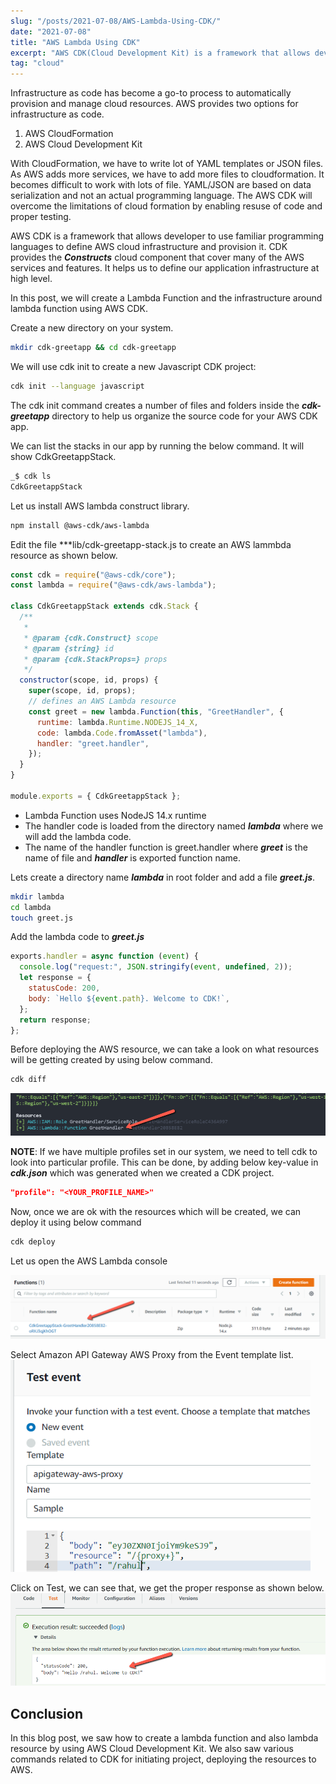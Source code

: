 ```yaml
---
slug: "/posts/2021-07-08/AWS-Lambda-Using-CDK/"
date: "2021-07-08"
title: "AWS Lambda Using CDK"
excerpt: "AWS CDK(Cloud Development Kit) is a framework that allows developer to use familiar programming languages to define AWS cloud infrastructure and provision it."
tag: "cloud"
---
```


Infrastructure as code has become a go-to process to automatically provision and manage cloud resources. AWS provides two options for infrastructure as code.

1. AWS CloudFormation
2. AWS Cloud Development Kit

With CloudFormation, we have to write lot of YAML templates or JSON files. As AWS adds more services, we have to add more files to cloudformation. It becomes difficult to work with lots of file. YAML/JSON are based on data serialization and not an actual programming language. The AWS CDK will overcome the limitations of cloud formation by enabling resuse of code and proper testing.

AWS CDK is a framework that allows developer to use familiar programming languages to define AWS cloud infrastructure and provision it. CDK provides the **_Constructs_** cloud component that cover many of the AWS services and features. It helps us to define our application infrastructure at high level.

In this post, we will create a Lambda Function and the infrastructure around lambda function using AWS CDK.

Create a new directory on your system.

```sh
mkdir cdk-greetapp && cd cdk-greetapp
```

We will use cdk init to create a new Javascript CDK project:

```sh
cdk init --language javascript
```

The cdk init command creates a number of files and folders inside the **_cdk-greetapp_** directory to help us organize the source code for your AWS CDK app.

We can list the stacks in our app by running the below command. It will show CdkGreetappStack.

```sh
_$ cdk ls
CdkGreetappStack
```

Let us install AWS lambda construct library.

```sh
npm install @aws-cdk/aws-lambda
```

Edit the file \*\*\*lib/cdk-greetapp-stack.js to create an AWS lammbda resource as shown below.

```javascript
const cdk = require("@aws-cdk/core");
const lambda = require("@aws-cdk/aws-lambda");

class CdkGreetappStack extends cdk.Stack {
  /**
   *
   * @param {cdk.Construct} scope
   * @param {string} id
   * @param {cdk.StackProps=} props
   */
  constructor(scope, id, props) {
    super(scope, id, props);
    // defines an AWS Lambda resource
    const greet = new lambda.Function(this, "GreetHandler", {
      runtime: lambda.Runtime.NODEJS_14_X,
      code: lambda.Code.fromAsset("lambda"),
      handler: "greet.handler",
    });
  }
}

module.exports = { CdkGreetappStack };
```

- Lambda Function uses NodeJS 14.x runtime
- The handler code is loaded from the directory named **_lambda_** where we will add the lambda code.
- The name of the handler function is greet.handler where **_greet_** is the name of file and **_handler_** is exported function name.

Lets create a directory name **_lambda_** in root folder and add a file **_greet.js_**.

```sh
mkdir lambda
cd lambda
touch greet.js
```

Add the lambda code to **_greet.js_**

```javascript
exports.handler = async function (event) {
  console.log("request:", JSON.stringify(event, undefined, 2));
  let response = {
    statusCode: 200,
    body: `Hello ${event.path}. Welcome to CDK!`,
  };
  return response;
};
```

Before deploying the AWS resource, we can take a look on what resources will be getting created by using below command.

```sh
cdk diff
```

![resource-created](./resource-created.png)

**NOTE**: If we have multiple profiles set in our system, we need to tell cdk to look into particular profile. This can be done, by adding below key-value in **_cdk.json_** which was generated when we created a CDK project.

```json
"profile": "<YOUR_PROFILE_NAME>"
```

Now, once we are ok with the resources which will be created, we can deploy it using below command

```sh
cdk deploy
```

Let us open the AWS Lambda console

![greet-function](./greet-function.png)

Select Amazon API Gateway AWS Proxy from the Event template list.
![sample-test](./sample-test.png)

Click on Test, we can see that, we get the proper response as shown below.
![test-pass-lambda](./test-pass-lambda.png)

## Conclusion

In this blog post, we saw how to create a lambda function and also lambda resource by using AWS Cloud Development Kit. We also saw various commands related to CDK for initiating project, deploying the resources to AWS.
